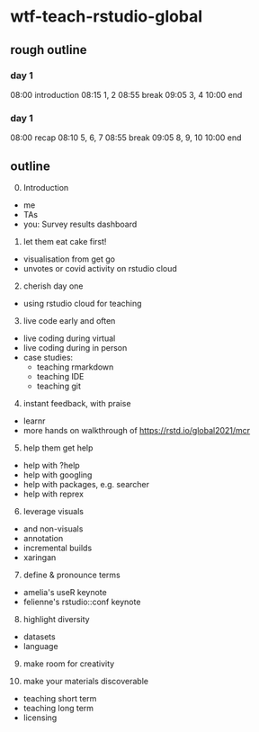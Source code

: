 # wtf-teach-rstudio-global

## rough outline

### day 1

08:00 introduction
08:15 1, 2
08:55 break
09:05 3, 4
10:00 end

### day 1

08:00 recap
08:10 5, 6, 7
08:55 break
09:05 8, 9, 10
10:00 end

## outline

0. Introduction
  - me
  - TAs
  - you: Survey results dashboard

1. let them eat cake first!
  - visualisation from get go
  - unvotes or covid activity on rstudio cloud

2. cherish day one
  - using rstudio cloud for teaching

3. live code early and often
  - live coding during virtual
  - live coding during in person
  - case studies:
  	- teaching rmarkdown 
  	- teaching IDE
  	- teaching git

4. instant feedback, with praise
  - learnr
  - more hands on walkthrough of https://rstd.io/global2021/mcr

5. help them get help
  - help with ?help
  - help with googling
  - help with packages, e.g. searcher
  - help with reprex

6. leverage visuals
  - and non-visuals
  - annotation
  - incremental builds
  - xaringan

7. define & pronounce terms
  - amelia's useR keynote
  - felienne's rstudio::conf keynote

8. highlight diversity
  - datasets
  - language

9. make room for creativity

10. make your materials discoverable
  - teaching short term
  - teaching long term
  - licensing
